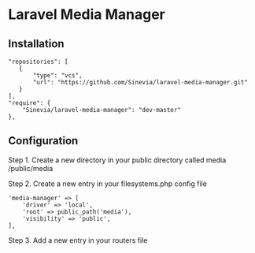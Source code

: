 # Laravel Media Manager

## Installation ##

```
"repositories": [
   {
       "type": "vcs",
       "url": "https://github.com/Sinevia/laravel-media-manager.git"
   }
],
"require": {
    "Sinevia/laravel-media-manager": "dev-master"
},

```

## Configuration ##

Step 1. Create a new directory in your public directory called media
/public/media

Step 2. Create a new entry in your filesystems.php config file

```
'media-manager' => [
    'driver' => 'local',
    'root' => public_path('media'),
    'visibility' => 'public',
],
```

Step 3. Add a new entry in your routers file
